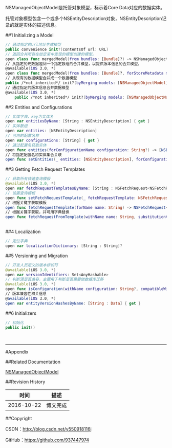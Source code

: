 NSManagedObjectModel是托管对象模型，标示着Core Data对应的数据实体。

托管对象模型包含一个或多个NSEntityDescription对象，NSEntityDescription记录的就是实体的描述信息。


##1 Initializing a Model

```swift
// 通过指定的url地址生成模型
public convenience init?(contentsOf url: URL)
// 返回合并所有在给定束中发现的模型创建的模型。
open class func mergedModel(from bundles: [Bundle]?) -> NSManagedObjectModel? 
// 从指定的元数据返回一个指定数组的合并模型，以提供版本信息的合并模型。
@available(iOS 3.0, *)
open class func mergedModel(from bundles: [Bundle]?, forStoreMetadata metadata: [String : Any]) -> NSManagedObjectModel?
// 从现有的数据模型合并成一个数据模型
public /*not inherited*/ init?(byMerging models: [NSManagedObjectModel]?)
// 通过指定的版本信息合并数据模型
@available(iOS 3.0, *)
    public /*not inherited*/ init?(byMerging models: [NSManagedObjectModel], forStoreMetadata metadata: [String : Any])
```

##2 Entities and Configurations

```swift
// 实体字典，key为实体名
open var entitiesByName: [String : NSEntityDescription] { get }
// 实体数组
open var entities: [NSEntityDescription]
// 可用的配置名称
open var configurations: [String] { get }
// 通过配置名获取实体
open func entities(forConfigurationName configuration: String?) -> [NSEntityDescription]?
// 将指定配置名和实体集合关联
open func setEntities(_ entities: [NSEntityDescription], forConfigurationName configuration: String)
```

##3 Getting Fetch Request Templates

```swift
// 获取所有快速查询模板
@available(iOS 3.0, *)
open var fetchRequestTemplatesByName: [String : NSFetchRequest<NSFetchRequestResult>] { get }
// 设置查询模板
open func setFetchRequestTemplate(_ fetchRequestTemplate: NSFetchRequest<NSFetchRequestResult>?, forName name: String)    
// 根据关键字获取模板
open func fetchRequestTemplate(forName name: String) -> NSFetchRequest<NSFetchRequestResult>?    
// 根据关键字获取，并可用字典替换
open func fetchRequestFromTemplate(withName name: String, substitutionVariables variables: [String : Any]) -> NSFetchRequest<NSFetchRequestResult>?
    
```

##4 Localization

```swift
// 定位字典
open var localizationDictionary: [String : String]?
```

##5 Versioning and Migration

```swift
// 开发人员定义的版本标识符
@available(iOS 3.0, *)
open var versionIdentifiers: Set<AnyHashable>    
// 判断源是否兼容，主要用于判断是否需要做数据库迁移
@available(iOS 3.0, *)
open func isConfiguration(withName configuration: String?, compatibleWithStoreMetadata metadata: [String : Any]) -> Bool    
// 版本兼容性相关信息
@available(iOS 3.0, *)
open var entityVersionHashesByName: [String : Data] { get }
```

##6 Initializers

```swift
// 初始化
public init()
```

&#160;

----------

#Appendix

##Related Documentation

[NSManagedObjectModel](https://developer.apple.com/reference/coredata/nsmanagedobjectmodel)

##Revision History

| 时间 | 描述 |
| ---- | ---- |
| 2016-10-22 | 博文完成 |

##Copyright

CSDN：http://blog.csdn.net/y550918116j

GitHub：https://github.com/937447974